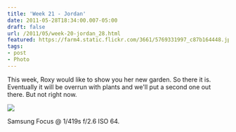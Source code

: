 ```yaml
---
title: 'Week 21 - Jordan'
date: 2011-05-28T18:34:00.007-05:00
draft: false
url: /2011/05/week-20-jordan_28.html
featured: https://farm4.static.flickr.com/3661/5769331997_c87b164448.jpg
tags: 
- post
- Photo
---
```


This week, Roxy would like to show you her new garden. So there it is. Eventually it will be overrun with plants and we'll put a second one out there. But not right now.

[![](https://farm4.static.flickr.com/3661/5769331997_c87b164448.jpg)](https://www.flickr.com/photos/53994612@N00/5769331997/)

Samsung Focus @ 1/419s f/2.6 ISO 64.